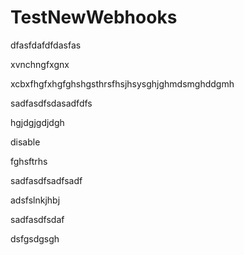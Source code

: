 # TestNewWebhooks

dfasfdafdfdasfas

xvnchngfxgnx

xcbxfhgfxhgfghshgsthrsfhsjhsysghjghmdsmghddgmh

sadfasdfsdasadfdfs

hgjdgjgdjdgh

disable

fghsftrhs

sadfasdfsadfsadf

adsfslnkjhbj


sadfasdfsdaf

dsfgsdgsgh
